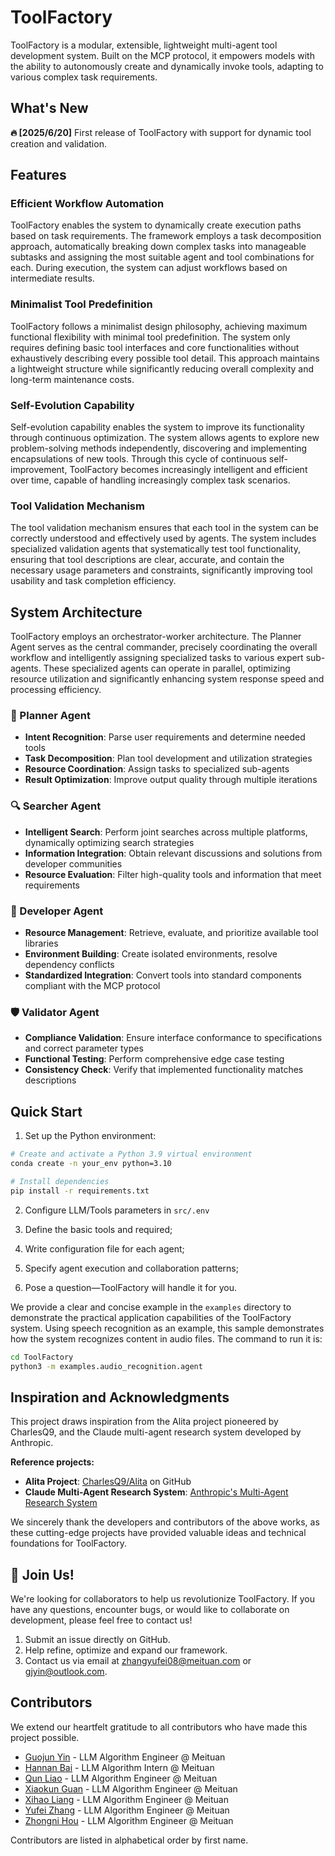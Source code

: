 # ToolFactory

ToolFactory is a modular, extensible, lightweight multi-agent tool development system. Built on the MCP protocol, it empowers models with the ability to autonomously create and dynamically invoke tools, adapting to various complex task requirements.

## What's New

**🔥 [2025/6/20]** First release of ToolFactory with support for dynamic tool creation and validation.

## Features

### Efficient Workflow Automation

ToolFactory enables the system to dynamically create execution paths based on task requirements. The framework employs a task decomposition approach, automatically breaking down complex tasks into manageable subtasks and assigning the most suitable agent and tool combinations for each. During execution, the system can adjust workflows based on intermediate results.

### Minimalist Tool Predefinition

ToolFactory follows a minimalist design philosophy, achieving maximum functional flexibility with minimal tool predefinition. The system only requires defining basic tool interfaces and core functionalities without exhaustively describing every possible tool detail. This approach maintains a lightweight structure while significantly reducing overall complexity and long-term maintenance costs.

### Self-Evolution Capability

Self-evolution capability enables the system to improve its functionality through continuous optimization. The system allows agents to explore new problem-solving methods independently, discovering and implementing encapsulations of new tools. Through this cycle of continuous self-improvement, ToolFactory becomes increasingly intelligent and efficient over time, capable of handling increasingly complex task scenarios.

### Tool Validation Mechanism

The tool validation mechanism ensures that each tool in the system can be correctly understood and effectively used by agents. The system includes specialized validation agents that systematically test tool functionality, ensuring that tool descriptions are clear, accurate, and contain the necessary usage parameters and constraints, significantly improving tool usability and task completion efficiency.

## System Architecture

ToolFactory employs an orchestrator-worker architecture. The Planner Agent serves as the central commander, precisely coordinating the overall workflow and intelligently assigning specialized tasks to various expert sub-agents. These specialized agents can operate in parallel, optimizing resource utilization and significantly enhancing system response speed and processing efficiency.

### 🧠 Planner Agent

- **Intent Recognition**: Parse user requirements and determine needed tools
- **Task Decomposition**: Plan tool development and utilization strategies
- **Resource Coordination**: Assign tasks to specialized sub-agents
- **Result Optimization**: Improve output quality through multiple iterations

### 🔍 Searcher Agent

- **Intelligent Search**: Perform joint searches across multiple platforms, dynamically optimizing search strategies
- **Information Integration**: Obtain relevant discussions and solutions from developer communities
- **Resource Evaluation**: Filter high-quality tools and information that meet requirements

### 🔧 Developer Agent

- **Resource Management**: Retrieve, evaluate, and prioritize available tool libraries
- **Environment Building**: Create isolated environments, resolve dependency conflicts
- **Standardized Integration**: Convert tools into standard components compliant with the MCP protocol

### 🛡️ Validator Agent

- **Compliance Validation**: Ensure interface conformance to specifications and correct parameter types
- **Functional Testing**: Perform comprehensive edge case testing
- **Consistency Check**: Verify that implemented functionality matches descriptions

## Quick Start

1. Set up the Python environment:

```bash
# Create and activate a Python 3.9 virtual environment
conda create -n your_env python=3.10 

# Install dependencies
pip install -r requirements.txt
```

2. Configure LLM/Tools parameters in `src/.env` 

3. Define the basic tools and required; 

4. Write configuration file for each agent;

5. Specify agent execution and collaboration patterns;

6. Pose a question—ToolFactory will handle it for you.

We provide a clear and concise example in the `examples` directory to demonstrate the practical application capabilities of the ToolFactory system. Using speech recognition as an example, this sample demonstrates how the system recognizes content in audio files. The command to run it is:

```bash
cd ToolFactory
python3 -m examples.audio_recognition.agent
```

## Inspiration and Acknowledgments

This project draws inspiration from the Alita project pioneered by CharlesQ9, and the Claude multi-agent research system developed by Anthropic.

**Reference projects:**

- **Alita Project**: [CharlesQ9/Alita](https://github.com/CharlesQ9/Alita) on GitHub
- **Claude Multi-Agent Research System**: [Anthropic's Multi-Agent Research System](https://www.anthropic.com/research/multi-agent)

We sincerely thank the developers and contributors of the above works, as these cutting-edge projects have provided valuable ideas and technical foundations for ToolFactory.

## 🌟 Join Us!

We're looking for collaborators to help us revolutionize ToolFactory. If you have any questions, encounter bugs, or would like to collaborate on development, please feel free to contact us!

1. Submit an issue directly on GitHub.
2. Help refine, optimize and expand our framework.
3. Contact us via email at zhangyufei08@meituan.com or gjyin@outlook.com.

## Contributors

We extend our heartfelt gratitude to all contributors who have made this project possible.

- [Guojun Yin](https://github.com/gjyin) - LLM Algorithm Engineer @ Meituan
- [Hannan Bai](https://github.com/dqtcyh) - LLM Algorithm Intern @ Meituan
- [Qun Liao](https://github.com/robink87) - LLM Algorithm Engineer @ Meituan
- [Xiaokun Guan](https://github.com/biscuit279) - LLM Algorithm Engineer @ Meituan
- [Xihao Liang](https://github.com/liangxh) - LLM Algorithm Engineer @ Meituan
- [Yufei Zhang](https://github.com/zyf001) - LLM Algorithm Engineer @ Meituan
- [Zhongni Hou](https://github.com/houzhongni) - LLM Algorithm Engineer @ Meituan

Contributors are listed in alphabetical order by first name.
